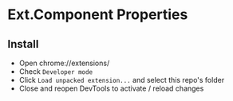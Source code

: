 # Ext.Component Properties

## Install

* Open chrome://extensions/
* Check `Developer mode`
* Click `Load unpacked extension...` and select this repo's folder
* Close and reopen DevTools to activate / reload changes